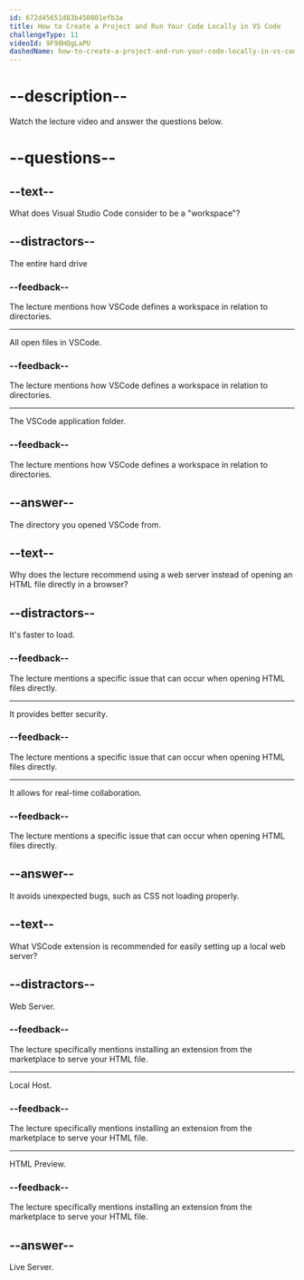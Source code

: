 ```yaml
---
id: 672d45651d83b450801efb3a
title: How to Create a Project and Run Your Code Locally in VS Code
challengeType: 11
videoId: 9F98HQgLaPU
dashedName: how-to-create-a-project-and-run-your-code-locally-in-vs-code
---
```


# --description--

Watch the lecture video and answer the questions below.

# --questions--

## --text--

What does Visual Studio Code consider to be a "workspace"?

## --distractors--

The entire hard drive

### --feedback--

The lecture mentions how VSCode defines a workspace in relation to directories.

---

All open files in VSCode.

### --feedback--

The lecture mentions how VSCode defines a workspace in relation to directories.

---

The VSCode application folder.

### --feedback--

The lecture mentions how VSCode defines a workspace in relation to directories.

## --answer--

The directory you opened VSCode from.

## --text--

Why does the lecture recommend using a web server instead of opening an HTML file directly in a browser?

## --distractors--

It's faster to load.

### --feedback--

The lecture mentions a specific issue that can occur when opening HTML files directly.

---

It provides better security.

### --feedback--

The lecture mentions a specific issue that can occur when opening HTML files directly.

---

It allows for real-time collaboration.

### --feedback--

The lecture mentions a specific issue that can occur when opening HTML files directly.

## --answer--

It avoids unexpected bugs, such as CSS not loading properly.

## --text--

What VSCode extension is recommended for easily setting up a local web server?

## --distractors--

Web Server.

### --feedback--

The lecture specifically mentions installing an extension from the marketplace to serve your HTML file.

---

Local Host.

### --feedback--

The lecture specifically mentions installing an extension from the marketplace to serve your HTML file.

---

HTML Preview.

### --feedback--

The lecture specifically mentions installing an extension from the marketplace to serve your HTML file.

## --answer--

Live Server.

